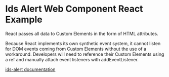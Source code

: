 # Ids Alert Web Component React Example

React passes all data to Custom Elements in the form of HTML attributes.

Because React implements its own synthetic event system, it cannot listen for DOM events coming from Custom Elements without the use of a workaround. Developers will need to reference their Custom Elements using a ref and manually attach event listeners with addEventListener.

[ids-alert documentation](https://github.com/infor-design/enterprise-wc/blob/main/src/components/ids-alert/README.md)

